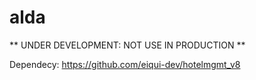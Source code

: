 # alda

** UNDER DEVELOPMENT: NOT USE IN PRODUCTION **

Dependecy: https://github.com/eiqui-dev/hotelmgmt_v8
